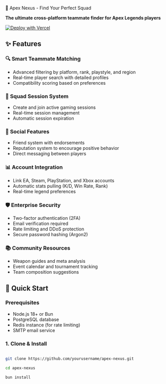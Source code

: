  🎯 Apex Nexus - Find Your Perfect Squad

**The ultimate cross-platform teammate finder for Apex Legends players**

[![Deploy with Vercel](https://vercel.com/button)](https://vercel.com/new/clone?repository-url=https://github.com/yourusername/apex-nexus)

## ✨ Features

### 🔍 **Smart Teammate Matching**
- Advanced filtering by platform, rank, playstyle, and region
- Real-time player search with detailed profiles
- Compatibility scoring based on preferences

### 👥 **Squad Session System**
- Create and join active gaming sessions
- Real-time session management
- Automatic session expiration

### 🤝 **Social Features**
- Friend system with endorsements
- Reputation system to encourage positive behavior
- Direct messaging between players

### 📊 **Account Integration**
- Link EA, Steam, PlayStation, and Xbox accounts
- Automatic stats pulling (K/D, Win Rate, Rank)
- Real-time legend preferences

### 🛡️ **Enterprise Security**
- Two-factor authentication (2FA)
- Email verification required
- Rate limiting and DDoS protection
- Secure password hashing (Argon2)

### 📚 **Community Resources**
- Weapon guides and meta analysis
- Event calendar and tournament tracking
- Team composition suggestions

## 🚀 Quick Start

### Prerequisites
- Node.js 18+ or Bun
- PostgreSQL database
- Redis instance (for rate limiting)
- SMTP email service

### 1. Clone & Install
```bash

git clone https://github.com/yourusername/apex-nexus.git

cd apex-nexus

bun install
